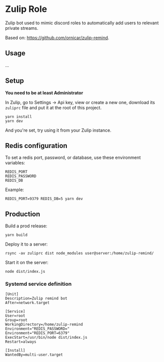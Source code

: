 # Zulip Role

Zulip bot used to mimic discord roles to automatically add users to relevant private streams.

Based on: https://github.com/ornicar/zulip-remind.

## Usage

...

## Setup

**You need to be at least Administrator**

In Zulip, go to Settings -> Api key, view or create a new one, download its `zuliprc` file and put it at the root of this project.

```
yarn install
yarn dev
```

And you're set, try using it from your Zulip instance.

## Redis configuration

To set a redis port, password, or database, use these environment variables:

```
REDIS_PORT
REDIS_PASSWORD
REDIS_DB
```

Example:

```
REDIS_PORT=9379 REDIS_DB=5 yarn dev
```

## Production

Build a prod release:

```
yarn build
```

Deploy it to a server:

```
rsync -av zuliprc dist node_modules user@server:/home/zulip-remind/
```

Start it on the server:

```
node dist/index.js
```

### Systemd service definition

```
[Unit]
Description=Zulip remind bot
After=network.target

[Service]
User=root
Group=root
WorkingDirectory=/home/zulip-remind
Environment="REDIS_PASSWORD="
Environment="REDIS_PORT=6379"
ExecStart=/usr/bin/node dist/index.js
Restart=always

[Install]
WantedBy=multi-user.target
```
